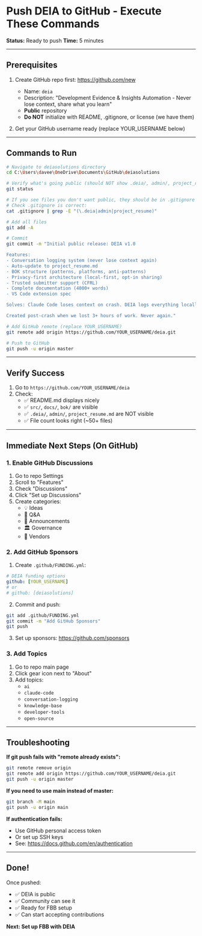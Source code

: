 # Push DEIA to GitHub - Execute These Commands

**Status:** Ready to push
**Time:** 5 minutes

---

## Prerequisites

1. Create GitHub repo first: https://github.com/new
   - Name: `deia`
   - Description: "Development Evidence & Insights Automation - Never lose context, share what you learn"
   - **Public** repository
   - **Do NOT** initialize with README, .gitignore, or license (we have them)

2. Get your GitHub username ready (replace YOUR_USERNAME below)

---

## Commands to Run

```bash
# Navigate to deiasolutions directory
cd C:\Users\davee\OneDrive\Documents\GitHub\deiasolutions

# Verify what's going public (should NOT show .deia/, admin/, project_resume.md)
git status

# If you see files you don't want public, they should be in .gitignore
# Check .gitignore is correct:
cat .gitignore | grep -E "(\.deia|admin|project_resume)"

# Add all files
git add -A

# Commit
git commit -m "Initial public release: DEIA v1.0

Features:
- Conversation logging system (never lose context again)
- Auto-update to project_resume.md
- BOK structure (patterns, platforms, anti-patterns)
- Privacy-first architecture (local-first, opt-in sharing)
- Trusted submitter support (CFRL)
- Complete documentation (4000+ words)
- VS Code extension spec

Solves: Claude Code loses context on crash. DEIA logs everything locally.

Created post-crash when we lost 3+ hours of work. Never again."

# Add GitHub remote (replace YOUR_USERNAME)
git remote add origin https://github.com/YOUR_USERNAME/deia.git

# Push to GitHub
git push -u origin master
```

---

## Verify Success

1. Go to `https://github.com/YOUR_USERNAME/deia`
2. Check:
   - ✅ README.md displays nicely
   - ✅ `src/`, `docs/`, `bok/` are visible
   - ✅ `.deia/`, `admin/`, `project_resume.md` are NOT visible
   - ✅ File count looks right (~50+ files)

---

## Immediate Next Steps (On GitHub)

### 1. Enable GitHub Discussions

1. Go to repo Settings
2. Scroll to "Features"
3. Check "Discussions"
4. Click "Set up Discussions"
5. Create categories:
   - 💡 Ideas
   - 🙋 Q&A
   - 📢 Announcements
   - 🏛️ Governance
   - 🔌 Vendors

### 2. Add GitHub Sponsors

1. Create `.github/FUNDING.yml`:
```yaml
# DEIA funding options
github: [YOUR_USERNAME]
# or
# github: [deiasolutions]
```

2. Commit and push:
```bash
git add .github/FUNDING.yml
git commit -m "Add GitHub Sponsors"
git push
```

3. Set up sponsors: https://github.com/sponsors

### 3. Add Topics

1. Go to repo main page
2. Click gear icon next to "About"
3. Add topics:
   - `ai`
   - `claude-code`
   - `conversation-logging`
   - `knowledge-base`
   - `developer-tools`
   - `open-source`

---

## Troubleshooting

**If git push fails with "remote already exists":**
```bash
git remote remove origin
git remote add origin https://github.com/YOUR_USERNAME/deia.git
git push -u origin master
```

**If you need to use main instead of master:**
```bash
git branch -M main
git push -u origin main
```

**If authentication fails:**
- Use GitHub personal access token
- Or set up SSH keys
- See: https://docs.github.com/en/authentication

---

## Done!

Once pushed:
- ✅ DEIA is public
- ✅ Community can see it
- ✅ Ready for FBB setup
- ✅ Can start accepting contributions

**Next: Set up FBB with DEIA**

